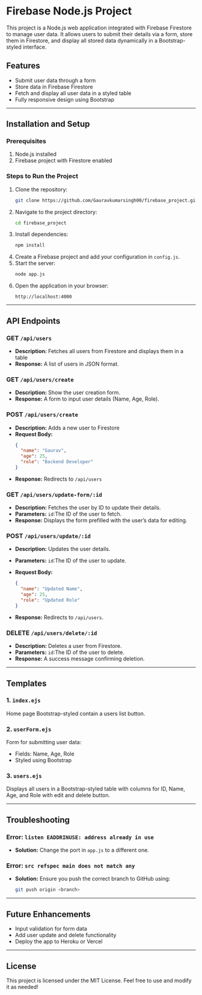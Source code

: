 # Firebase Node.js Project

This project is a Node.js web application integrated with Firebase Firestore to manage user data. It allows users to submit their details via a form, store them in Firestore, and display all stored data dynamically in a Bootstrap-styled interface.

## Features

- Submit user data through a form
- Store data in Firebase Firestore
- Fetch and display all user data in a styled table
- Fully responsive design using Bootstrap

---

## Installation and Setup

### Prerequisites

1. Node.js installed
2. Firebase project with Firestore enabled

### Steps to Run the Project

1. Clone the repository:
   ```bash
   git clone https://github.com/Gauravkumarsingh00/firebase_project.git
   ```
2. Navigate to the project directory:
   ```bash
   cd firebase_project
   ```
3. Install dependencies:
   ```bash
   npm install
   ```
4. Create a Firebase project and add your configuration in `config.js`.
5. Start the server:
   ```bash
   node app.js
   ```
6. Open the application in your browser:
   ```plaintext
   http://localhost:4000
   ```

---

## API Endpoints

### GET `/api/users`

- **Description:** Fetches all users from Firestore and displays them in a table
- **Response:** A list of users in JSON format.

### GET `/api/users/create`

- **Description:** Show the user creation form.
- **Response:** A form to input user details (Name, Age, Role).

### POST `/api/users/create`

- **Description:** Adds a new user to Firestore
- **Request Body:**
  ```json
  {
    "name": "Gaurav",
    "age": 25,
    "role": "Backend Developer"
  }
  ```
- **Response:** Redirects to `/api/users`

### GET `/api/users/update-form/:id`

- **Description:** Fetches the user by ID to update their details.
- **Parameters:** `id`:The ID of the user to fetch.
- **Response:** Displays the form prefilled with the user’s data for editing.

### POST `/api/users/update/:id`

- **Description:** Updates the user details.
- **Parameters:** `id`:The ID of the user to update.
- **Request Body:**

  ```json
  {
    "name": "Updated Name",
    "age": 25,
    "role": "Updated Role"
  }
  ```

- **Response:** Redirects to `/api/users`.

### DELETE `/api/users/delete/:id`

- **Description:** Deletes a user from Firestore.
- **Parameters:** `id`:The ID of the user to delete.
- **Response:** A success message confirming deletion.

---

## Templates

### 1. **`index.ejs`**

Home page Bootstrap-styled contain a users list button.

### 2. **`userForm.ejs`**

Form for submitting user data:

- Fields: Name, Age, Role
- Styled using Bootstrap

### 3. **`users.ejs`**

Displays all users in a Bootstrap-styled table with columns for ID, Name, Age, and Role with edit and delete button.

---

## Troubleshooting

### Error: `listen EADDRINUSE: address already in use`

- **Solution:** Change the port in `app.js` to a different one.

### Error: `src refspec main does not match any`

- **Solution:** Ensure you push the correct branch to GitHub using:
  ```bash
  git push origin <branch>
  ```

---

## Future Enhancements

- Input validation for form data
- Add user update and delete functionality
- Deploy the app to Heroku or Vercel

---

## License

This project is licensed under the MIT License. Feel free to use and modify it as needed!

